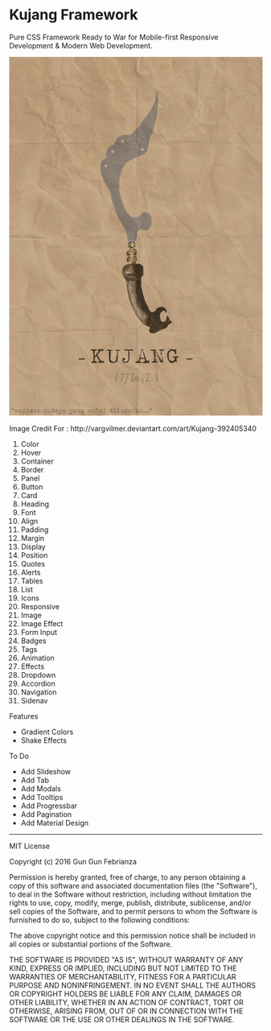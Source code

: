 # Kujang Framework
Pure CSS Framework Ready to War for Mobile-first Responsive Development & Modern Web Development. 

<img src="kujang.jpg">
<p>Image Credit For : http://vargvilmer.deviantart.com/art/Kujang-392405340</p>

1. Color
2. Hover
3. Container
4. Border
5. Panel
6. Button
7. Card
8. Heading
9. Font
10. Align
11. Padding
12. Margin
13. Display
14. Position
15. Quotes
16. Alerts
17. Tables
18. List
19. Icons
20. Responsive
21. Image
22. Image Effect
23. Form Input
24. Badges
25. Tags
26. Animation
27. Effects
28. Dropdown
29. Accordion
30. Navigation
31. Sidenav


Features
- Gradient Colors
- Shake Effects

To Do
- Add Slideshow
- Add Tab
- Add Modals
- Add Tooltips
- Add Progressbar
- Add Pagination
- Add Material Design





-------------------------------------------
MIT License

Copyright (c) 2016 Gun Gun Febrianza

Permission is hereby granted, free of charge, to any person obtaining a copy
of this software and associated documentation files (the "Software"), to deal
in the Software without restriction, including without limitation the rights
to use, copy, modify, merge, publish, distribute, sublicense, and/or sell
copies of the Software, and to permit persons to whom the Software is
furnished to do so, subject to the following conditions:

The above copyright notice and this permission notice shall be included in all
copies or substantial portions of the Software.

THE SOFTWARE IS PROVIDED "AS IS", WITHOUT WARRANTY OF ANY KIND, EXPRESS OR
IMPLIED, INCLUDING BUT NOT LIMITED TO THE WARRANTIES OF MERCHANTABILITY,
FITNESS FOR A PARTICULAR PURPOSE AND NONINFRINGEMENT. IN NO EVENT SHALL THE
AUTHORS OR COPYRIGHT HOLDERS BE LIABLE FOR ANY CLAIM, DAMAGES OR OTHER
LIABILITY, WHETHER IN AN ACTION OF CONTRACT, TORT OR OTHERWISE, ARISING FROM,
OUT OF OR IN CONNECTION WITH THE SOFTWARE OR THE USE OR OTHER DEALINGS IN THE
SOFTWARE.
